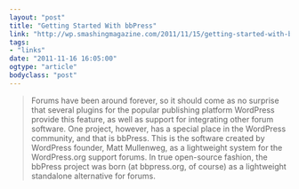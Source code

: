 ```yaml
---
layout: "post"
title: "Getting Started With bbPress"
link: "http://wp.smashingmagazine.com/2011/11/15/getting-started-with-bbpress/"
tags: 
- "links"
date: "2011-11-16 16:05:00"
ogtype: "article"
bodyclass: "post"
---
```


> Forums have been around forever, so it should come as no surprise that several plugins for the popular publishing platform WordPress provide this feature, as well as support for integrating other forum software. One project, however, has a special place in the WordPress community, and that is bbPress. This is the software created by WordPress founder, Matt Mullenweg, as a lightweight system for the WordPress.org support forums. In true open-source fashion, the bbPress project was born (at bbpress.org, of course) as a lightweight standalone alternative for forums.